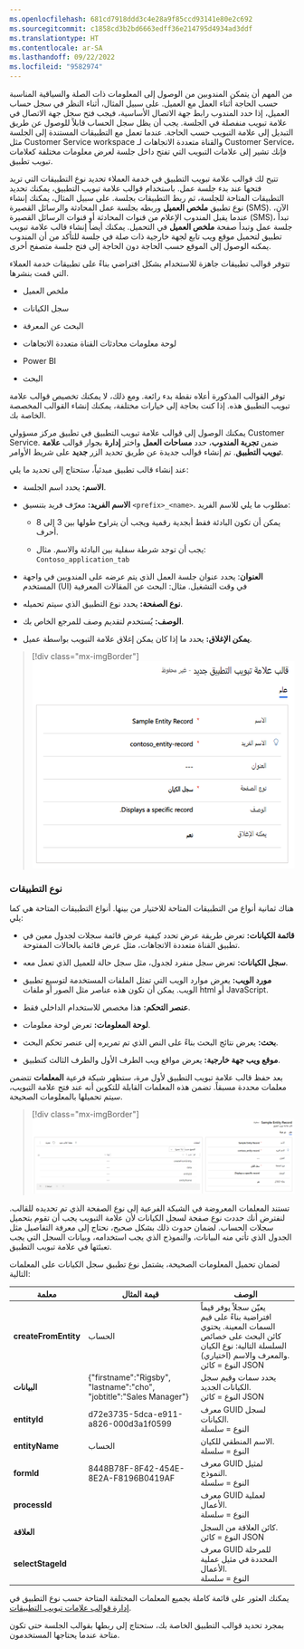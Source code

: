 ```yaml
---
ms.openlocfilehash: 681cd7918ddd3c4e28a9f85ccd93141e80e2c692
ms.sourcegitcommit: c1858cd3b2bd6663edff36e214795d4934ad3ddf
ms.translationtype: HT
ms.contentlocale: ar-SA
ms.lasthandoff: 09/22/2022
ms.locfileid: "9582974"
---
```

من المهم أن يتمكن المندوبين من الوصول إلى المعلومات ذات الصلة والسياقية المناسبة حسب الحاجة أثناء العمل مع العميل. على سبيل المثال، أثناء النظر في سجل حساب العميل، إذا حدد المندوب رابط جهة الاتصال الأساسية، فيجب فتح سجل جهة الاتصال في علامة تبويب منفصلة في الجلسة. يجب أن يظل سجل الحساب قابلاً للوصول عن طريق التبديل إلى علامة التبويب حسب الحاجة. عندما تعمل مع التطبيقات المستندة إلى الجلسة مثل Customer Service workspace والقناة متعددة الاتجاهات لـ Customer Service، فإنك تشير إلى علامات التبويب التي تفتح داخل جلسة لعرض معلومات مختلفة كعلامات تبويب تطبيق.

تتيح لك قوالب علامة تبويب التطبيق في خدمة العملاء تحديد نوع التطبيقات التي تريد فتحها عند بدء جلسة عمل. باستخدام قوالب علامة تبويب التطبيق، يمكنك تحديد التطبيقات المتاحة للجلسة، ثم ربط التطبيقات بجلسة. على سبيل المثال، يمكنك إنشاء نوع تطبيق **ملخص العميل** وربطه بجلسة عمل المحادثة والرسائل القصيرة (SMS). الآن، عندما يقبل المندوب الإعلام من قنوات المحادثة أو قنوات الرسائل القصيرة (SMS)، تبدأ جلسة عمل وتبدأ صفحة **ملخص العميل** في التحميل. يمكنك أيضاً إنشاء قالب علامة تبويب تطبيق لتحميل موقع ويب تابع لجهة خارجية ذات صلة في جلسة للتأكد من أن المندوب يمكنه الوصول إلى الموقع حسب الحاجة دون الحاجة إلى فتح جلسة متصفح أخرى.

تتوفر قوالب تطبيقات جاهزة للاستخدام بشكل افتراضي بناءً على تطبيقات خدمة العملاء التي قمت بنشرها.

- ملخص العميل

- سجل الكيانات

- البحث عن المعرفة

- لوحة معلومات محادثات القناة متعددة الاتجاهات

- Power BI

- البحث

توفر القوالب المذكورة أعلاه نقطة بدء رائعة. ومع ذلك، لا يمكنك تخصيص قوالب علامة تبويب التطبيق هذه. إذا كنت بحاجة إلى خيارات مختلفة، يمكنك إنشاء القوالب المخصصة الخاصة بك.

يمكنك الوصول إلى قوالب علامة تبويب التطبيق في تطبيق مركز مسؤولي Customer Service. ضمن **تجربة المندوب**، حدد **مساحات العمل** واختر **إدارة** بجوار قوالب **علامة تبويب التطبيق**. تم إنشاء قوالب جديدة عن طريق تحديد الزر **جديد** على شريط الأوامر.

عند إنشاء قالب تطبيق مبدئياً، ستحتاج إلى تحديد ما يلي:

- **الاسم:** يحدد اسم الجلسة.

- **الاسم الفريد:** معرّف فريد بتنسيق `<prefix>_<name>`. مطلوب ما يلي للاسم الفريد:

  - يمكن أن تكون البادئة فقط أبجدية رقمية ويجب أن يتراوح طولها بين 3 إلى 8 أحرف.

  - يجب أن توجد شرطة سفلية بين البادئة والاسم. 
    مثال: `Contoso_application_tab`

- **العنوان**: يحدد عنوان جلسة العمل الذي يتم عرضه على المندوبين في واجهة المستخدم (UI) في وقت التشغيل. 
  مثال: البحث عن المقالات المعرفية

- **نوع الصفحة:** يحدد نوع التطبيق الذي سيتم تحميله.

- **الوصف:** يُستخدم لتقديم وصف للمرجع الخاص بك.

- **يمكن الإغلاق:** يحدد ما إذا كان يمكن إغلاق علامة التبويب بواسطة عميل.

> [!div class="mx-imgBorder"]
> ![لقطة شاشة لشاشة "قالب علامة تبويب التطبيق الجديد".](../media/application-tab-template.png)

### <a name="application-types"></a>نوع التطبيقات

هناك ثمانية أنواع من التطبيقات المتاحة للاختيار من بينها. أنواع التطبيقات المتاحة هي كما يلي:

- **قائمة الكيانات:** تعرض طريقة عرض تحدد كيفية عرض قائمة سجلات لجدول معين في تطبيق القناة متعددة الاتجاهات، مثل عرض قائمة بالحالات المفتوحة.

- **سجل الكيانات:** تعرض سجل منفرد لجدول، مثل سجل حالة للعميل الذي تعمل معه.

- **مورد الويب:** يعرض موارد الويب التي تمثل الملفات المستخدمة لتوسيع تطبيق الويب. يمكن أن تكون هذه عناصر مثل الصور أو ملفات html أو JavaScript.

- **عنصر التحكم:** هذا مخصص للاستخدام الداخلي فقط.

- **لوحة المعلومات:** تعرض لوحة معلومات.

- **بحث:** يعرض نتائج البحث بناءً على النص الذي تم تمريره إلى عنصر تحكم البحث.

- **‏‫موقع ويب جهة خارجية:‬** يعرض مواقع ويب الطرف الأول والطرف الثالث كتطبيق.

بعد حفظ قالب علامة تبويب التطبيق لأول مرة، ستظهر شبكة فرعية **المعلمات** تتضمن معلمات محددة مسبقاً. تضمن هذه المعلمات القابلة للتكوين أنه عند فتح علامة التبويب، سيتم تحميلها بالمعلومات الصحيحة.

> [!div class="mx-imgBorder"]
> [![لقطة شاشة تعرض نموذج سجل كيان.](../media/sample-entity-record.png)](../media/sample-entity-record.png#lightbox)

تستند المعلمات المعروضة في الشبكة الفرعية إلى نوع الصفحة الذي تم تحديده للقالب. لنفترض أنك حددت نوع صفحة لسجل الكيانات لأن علامة التبويب يجب أن تقوم بتحميل سجلات الحساب. لضمان حدوث ذلك بشكل صحيح، نحتاج إلى معرفة التفاصيل مثل الجدول الذي تأتي منه البيانات، والنموذج الذي يجب استخدامه، وبيانات السجل التي يجب تعبئتها في علامة تبويب التطبيق.

لضمان تحميل المعلومات الصحيحة، يشتمل نوع تطبيق سجل الكيانات على المعلمات التالية:

| **معلمة**| **قيمة المثال**| **الوصف‏‎** |
| - | - | - |
| **createFromEntity**| الحساب| يعيّن سجلاً يوفر قيماً افتراضية بناءً على قيم السمات المعينة. يحتوي كائن البحث على خصائص السلسلة التالية: نوع الكيان والمعرف والاسم (اختياري). <br>النوع = كائن JSON |
| **البيانات**| {"firstname":"Rigsby", "lastname":"cho", "jobtitle":"Sales Manager"}| يحدد سمات وقيم سجل الكيانات الجديد. <br>النوع = كائن JSON |
| **entityId**| d72e3735-5dca-e911-a826-000d3a1f0599| معرف GUID لسجل الكيانات.  <br>النوع = سلسلة |
| **entityName**| الحساب| الاسم المنطقي للكيان.<br>النوع = سلسلة |
| **formId**| 8448B78F-8F42-454E-8E2A-F8196B0419AF| معرف GUID لمثيل النموذج.  <br>النوع = سلسلة |
| **processId**| | معرف GUID لعملية الأعمال.  <br>النوع = سلسلة |
| **العلاقة**| | كائن العلاقة من السجل.<br>النوع = كائن JSON |
| **selectStageId**| | معرف GUID للمرحلة المحددة في مثيل عملية الأعمال.  <br>النوع = سلسلة |

يمكنك العثور على قائمة كاملة بجميع المعلمات المختلفة المتاحة حسب نوع التطبيق في [إدارة قوالب علامات تبويب التطبيقات](/dynamics365/app-profile-manager/application-tab-templates/?azure-portal=true).

بمجرد تحديد قوالب التطبيق الخاصة بك، ستحتاج إلى ربطها بقوالب الجلسة حتى تكون متاحة عندما يحتاجها المستخدمون.
